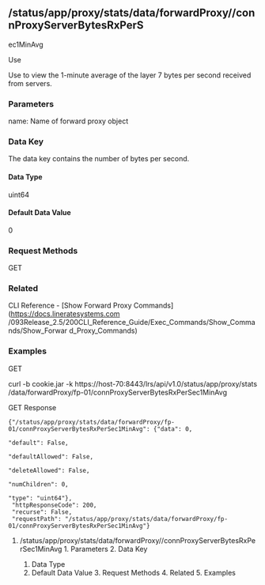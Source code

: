 ## /status/app/proxy/stats/data/forwardProxy/<name>/connProxyServerBytesRxPerS
ec1MinAvg

Use

Use to view the 1-minute average of the layer 7 bytes per second received from
servers.

### Parameters

name: Name of forward proxy object

### Data Key

The data key contains the number of bytes per second.

#### Data Type

uint64

#### Default Data Value

0

### Request Methods

GET

### Related

CLI Reference - [Show Forward Proxy Commands](https://docs.lineratesystems.com
/093Release_2.5/200CLI_Reference_Guide/Exec_Commands/Show_Commands/Show_Forwar
d_Proxy_Commands)

### Examples

GET

curl -b cookie.jar -k https://host-70:8443/lrs/api/v1.0/status/app/proxy/stats
/data/forwardProxy/fp-01/connProxyServerBytesRxPerSec1MinAvg

GET Response

    
    {"/status/app/proxy/stats/data/forwardProxy/fp-01/connProxyServerBytesRxPerSec1MinAvg": {"data": 0,
                                                                                              "default": False,
                                                                                              "defaultAllowed": False,
                                                                                              "deleteAllowed": False,
                                                                                              "numChildren": 0,
                                                                                              "type": "uint64"},
     "httpResponseCode": 200,
     "recurse": False,
     "requestPath": "/status/app/proxy/stats/data/forwardProxy/fp-01/connProxyServerBytesRxPerSec1MinAvg"}
    

  1. /status/app/proxy/stats/data/forwardProxy/<name>/connProxyServerBytesRxPerSec1MinAvg
    1. Parameters
    2. Data Key
      1. Data Type
      2. Default Data Value
    3. Request Methods
    4. Related
    5. Examples

